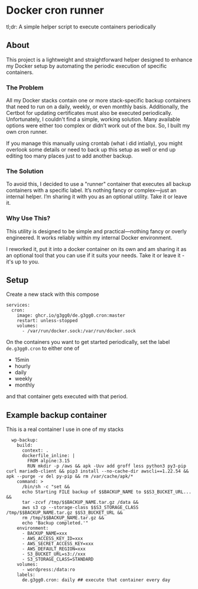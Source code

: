 
# Docker cron runner

tl;dr: A simple helper script to execute containers periodically

## About

This project is a lightweight and straightforward helper designed to enhance my Docker setup by automating the periodic execution of specific containers.

### The Problem

All my Docker stacks contain one or more stack-specific backup containers that need to run on a daily, weekly, or even monthly basis. Additionally, the Certbot for updating certificates must also be executed periodically. Unfortunately, I couldn't find a simple, working solution. Many available options were either too complex or didn’t work out of the box. So, I built my own cron runner.

If you manage this manually using crontab (what i did intially), you might overlook some details or need to back up this setup as well or end up editing too many places just to add another backup.

### The Solution

To avoid this, I decided to use a "runner" container that executes all backup containers with a specific label. It’s nothing fancy or complex—just an internal helper. I’m sharing it with you as an optional utility. Take it or leave it.

### Why Use This?

This utility is designed to be simple and practical—nothing fancy or overly engineered. It works reliably within my internal Docker environment.

I reworked it, put it into a docker container on its own and am sharing it as an optional tool that you can use if it suits your needs.
Take it or leave it - it's up to you.

## Setup

Create a new stack with this compose 

    services:
      cron:
        image: ghcr.io/g3gg0/de.g3gg0.cron:master
        restart: unless-stopped
        volumes:
          - /var/run/docker.sock:/var/run/docker.sock

On the containers you want to get started periodically, set the label `de.g3gg0.cron` to either one of
 - 15min
 - hourly
 - daily
 - weekly
 - monthly
 
and that container gets executed with that period.

## Example backup container

This is a real container I use in one of my stacks
    
	  wp-backup:
		build:
		  context: .
		  dockerfile_inline: |
			FROM alpine:3.15
			RUN mkdir -p /aws && apk -Uuv add groff less python3 py3-pip curl mariadb-client && pip3 install --no-cache-dir awscli==1.22.54 && apk --purge -v del py-pip && rm /var/cache/apk/*
		command: >
		  /bin/sh -c "set && 
		  echo Starting FILE backup of $$BACKUP_NAME to $$S3_BUCKET_URL... &&
		  tar -zcvf /tmp/$$BACKUP_NAME.tar.gz /data &&
		  aws s3 cp --storage-class $$S3_STORAGE_CLASS /tmp/$$BACKUP_NAME.tar.gz $$S3_BUCKET_URL &&
		  rm /tmp/$$BACKUP_NAME.tar.gz &&
		  echo 'Backup completed.'"
		environment:
		  - BACKUP_NAME=xxx
		  - AWS_ACCESS_KEY_ID=xxx
		  - AWS_SECRET_ACCESS_KEY=xxx
		  - AWS_DEFAULT_REGION=xxx
		  - S3_BUCKET_URL=s3://xxx
		  - S3_STORAGE_CLASS=STANDARD
		volumes:
		  - wordpress:/data:ro
		labels:
		  de.g3gg0.cron: daily ## execute that container every day
	   






